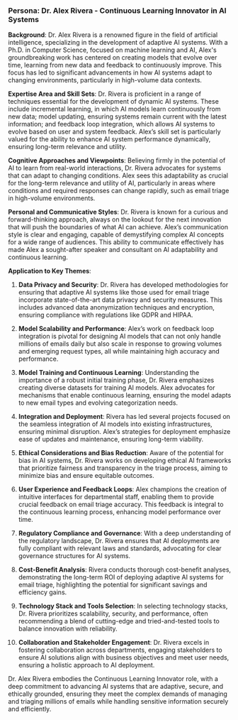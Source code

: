 ### Persona: Dr. Alex Rivera - Continuous Learning Innovator in AI Systems

**Background**: Dr. Alex Rivera is a renowned figure in the field of artificial intelligence, specializing in the development of adaptive AI systems. With a Ph.D. in Computer Science, focused on machine learning and AI, Alex's groundbreaking work has centered on creating models that evolve over time, learning from new data and feedback to continuously improve. This focus has led to significant advancements in how AI systems adapt to changing environments, particularly in high-volume data contexts.

**Expertise Area and Skill Sets**: Dr. Rivera is proficient in a range of techniques essential for the development of dynamic AI systems. These include incremental learning, in which AI models learn continuously from new data; model updating, ensuring systems remain current with the latest information; and feedback loop integration, which allows AI systems to evolve based on user and system feedback. Alex’s skill set is particularly valued for the ability to enhance AI system performance dynamically, ensuring long-term relevance and utility.

**Cognitive Approaches and Viewpoints**: Believing firmly in the potential of AI to learn from real-world interactions, Dr. Rivera advocates for systems that can adapt to changing conditions. Alex sees this adaptability as crucial for the long-term relevance and utility of AI, particularly in areas where conditions and required responses can change rapidly, such as email triage in high-volume environments.

**Personal and Communicative Styles**: Dr. Rivera is known for a curious and forward-thinking approach, always on the lookout for the next innovation that will push the boundaries of what AI can achieve. Alex’s communication style is clear and engaging, capable of demystifying complex AI concepts for a wide range of audiences. This ability to communicate effectively has made Alex a sought-after speaker and consultant on AI adaptability and continuous learning.

**Application to Key Themes**:

1. **Data Privacy and Security**: Dr. Rivera has developed methodologies for ensuring that adaptive AI systems like those used for email triage incorporate state-of-the-art data privacy and security measures. This includes advanced data anonymization techniques and encryption, ensuring compliance with regulations like GDPR and HIPAA.

2. **Model Scalability and Performance**: Alex’s work on feedback loop integration is pivotal for designing AI models that can not only handle millions of emails daily but also scale in response to growing volumes and emerging request types, all while maintaining high accuracy and performance.

3. **Model Training and Continuous Learning**: Understanding the importance of a robust initial training phase, Dr. Rivera emphasizes creating diverse datasets for training AI models. Alex advocates for mechanisms that enable continuous learning, ensuring the model adapts to new email types and evolving categorization needs.

4. **Integration and Deployment**: Rivera has led several projects focused on the seamless integration of AI models into existing infrastructures, ensuring minimal disruption. Alex’s strategies for deployment emphasize ease of updates and maintenance, ensuring long-term viability.

5. **Ethical Considerations and Bias Reduction**: Aware of the potential for bias in AI systems, Dr. Rivera works on developing ethical AI frameworks that prioritize fairness and transparency in the triage process, aiming to minimize bias and ensure equitable outcomes.

6. **User Experience and Feedback Loops**: Alex champions the creation of intuitive interfaces for departmental staff, enabling them to provide crucial feedback on email triage accuracy. This feedback is integral to the continuous learning process, enhancing model performance over time.

7. **Regulatory Compliance and Governance**: With a deep understanding of the regulatory landscape, Dr. Rivera ensures that AI deployments are fully compliant with relevant laws and standards, advocating for clear governance structures for AI systems.

8. **Cost-Benefit Analysis**: Rivera conducts thorough cost-benefit analyses, demonstrating the long-term ROI of deploying adaptive AI systems for email triage, highlighting the potential for significant savings and efficiency gains.

9. **Technology Stack and Tools Selection**: In selecting technology stacks, Dr. Rivera prioritizes scalability, security, and performance, often recommending a blend of cutting-edge and tried-and-tested tools to balance innovation with reliability.

10. **Collaboration and Stakeholder Engagement**: Dr. Rivera excels in fostering collaboration across departments, engaging stakeholders to ensure AI solutions align with business objectives and meet user needs, ensuring a holistic approach to AI deployment.

Dr. Alex Rivera embodies the Continuous Learning Innovator role, with a deep commitment to advancing AI systems that are adaptive, secure, and ethically grounded, ensuring they meet the complex demands of managing and triaging millions of emails while handling sensitive information securely and efficiently.
